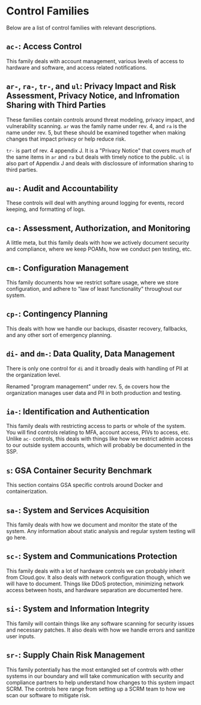 # Control Families

Below are a list of control families with relevant descriptions.

## `ac-`: Access Control

This family deals with account management, various levels of access to hardware and software, and access related notifications.

## `ar-`, `ra-`, `tr-`, and `ul`: Privacy Impact and Risk Assessment, Privacy Notice, and Infromation Sharing with Third Parties

These families contain controls around threat modeling, privacy impact, and vulnerability scanning. `ar` was the family name under rev. 4, and `ra` is the name under rev. 5, but these should be examined together when making changes that impact privacy or help reduce risk. 

`tr-` is part of rev. 4 appendix J. It is a "Privacy Notice" that covers much of the same items in `ar` and `ra` but deals with timely notice to the public. `ul` is also part of Appendix J and deals with disclossure of information sharing to third parties. 

## `au-`: Audit and Accountability

These controls will deal with anything around logging for events, record keeping, and formatting of logs.

## `ca-`: Assessment, Authorization, and Monitoring

A little meta, but this family deals with how we actively document security and compliance, where we keep POAMs, how we conduct pen testing, etc.

## `cm-`: Configuration Management

This family documents how we restrict softare usage, where we store configuration, and adhere to "law of least functionality" throughout our system. 

## `cp-`: Contingency Planning

This deals with how we handle our backups, disaster recovery, fallbacks, and any other sort of emergency planning. 

## `di-` and `dm-`: Data Quality, Data Management

There is only one control for `di` and it broadly deals with handling of PII at the organization level. 

Renamed "program management" under rev. 5, `dm` covers how the organization manages user data and PII in both production and testing. 

## `ia-`: Identification and Authentication

This family deals with restricting access to parts or whole of the system. You will find controls relating to MFA, account access, PIVs to access, etc. Unlike `ac-` controls, this deals with things like how we restrict admin access to our outside system accounts, which will probably be documented in the SSP.

## `s`: GSA Container Security Benchmark

This section contains GSA specific controls around Docker and containerization. 

## `sa-`: System and Services Acquisition

This family deals with how we document and monitor the state of the system. Any information about static analysis and regular system testing will go here.

## `sc-`: System and Communications Protection

This family deals with a lot of hardware controls we can probably inherit from Cloud.gov. It also deals with network configuration though, which we will have to document. Things like DDoS protection, minimizing network access between hosts, and hardware separation are documented here. 

## `si-`: System and Information Integrity

This family will contain things like any software scanning for security issues and necessary patches. It also deals with how we handle errors and sanitize user inputs. 

## `sr-`: Supply Chain Risk Management

This family potentially has the most entangled set of controls with other systems in our boundary and will take communication with security and compliance partners to help understand how changes to this system impact SCRM. The controls here range from setting up a SCRM team to how we scan our software to mitigate risk.